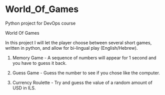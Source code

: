 # World_Of_Games
Python project for DevOps course


World Of Games

In this project I will let the player choose between several short games, written in python, and allow for bi-lingual play (English/Hebrew).

1. Memory Game - A sequence of numbers will appear for 1 second and you have to
guess it back.

2. Guess Game - Guess the number to see if you chose like the computer.

3. Currency Roulette - Try and guess the value of a random amount of USD in ILS.
